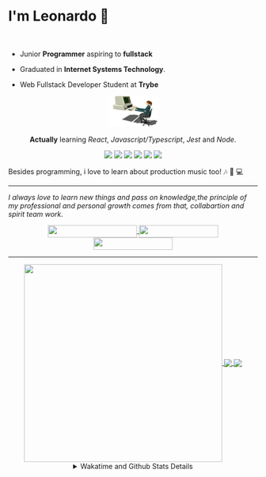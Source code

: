 # I'm Leonardo 🌈
<p align="center">
<img src="https://upload.wikimedia.org/wikipedia/en/thumb/0/05/Flag_of_Brazil.svg/1200px-Flag_of_Brazil.svg.png" width=20 height=15 / >
<img src="https://upload.wikimedia.org/wikipedia/commons/2/2b/Bandeira_do_estado_de_S%C3%A3o_Paulo.svg" width=20 height=15 / >
</p>

- Junior <b>Programmer</b> aspiring to <b>fullstack</b>

- Graduated in <b>Internet Systems Technology</b>.

- Web Fullstack Developer Student at <b>Trybe</b>

<div align="center">

<img src="./img/computer.gif" width="100px">

**Actually** learning _React_, _Javascript/Typescript_, _Jest_ and  _Node_. 

</div>
       
<p align="center">
<img src="https://badges.aleen42.com/src/react.svg">
<img src="https://badges.aleen42.com/src/redux.svg"> 
<img src="https://badges.aleen42.com/src/javascript.svg">
<img src="https://badges.aleen42.com/src/typescript.svg">
<img src="https://badges.aleen42.com/src/jest_1.svg">
<img src="https://badges.aleen42.com/src/node.svg">
<br>
</p>

Besides programming, i love to learn about production music too! :notes: :musical_keyboard: :computer:

* * *

<i>I always love to learn new things and pass on knowledge,the principle of my professional and personal growth comes from that, collabartion and spirit team work.</i><br>

<div align="center">
       
<a href="https://www.linkedin.com/in/lcds90/">
  <img align="center" src="https://img.shields.io/static/v1?logo=linkedin&label=linkedin&message=lcds90&color=blue&style=for-the-badge" height=25 width=180/>
</a>
<a href="http://lcds.me">
  <img align="center" src="https://img.shields.io/static/v1?&label=Portflio&message=site&color=green&style=for-the-badge" height=25 width=160/>
</a>
<a href="mailto:lcds90@gmail.com">
  <img align="center" src="https://img.shields.io/static/v1?&logo=gmail&label=Send&message=Email&color=red&style=for-the-badge" height=25 width=160/>
</a>
       
</div>

* * *

<div align="center">
<a href="https://wakatime.com/@lcds90">
  <img align="center" src="https://github-readme-stats.vercel.app/api/top-langs/?username=lcds90&langs_count=10&theme=gruvbox&layout=compact&include_all_commits=true" height="400px" width="400px"/>
</a>
<a href="https://wakatime.com/@lcds90">
  <img align="center" src="https://github-readme-stats.vercel.app/api?username=lcds90&count_private=true&theme=gruvbox"/>
</a>
<a href="https://wakatime.com/@lcds90">
  <img align="center" src="https://github-readme-stats.vercel.app/api/wakatime?username=lcds90&theme=gruvbox&layout=compact"/>
</a>
       
<details>
       <summary>Wakatime and Github Stats Details</summary>
       <div align="justify">
              
<!--START_SECTION:waka-->
![Profile Views](http://img.shields.io/badge/Profile%20Views-41-blue)

**🐱 My GitHub Data** 

> 🏆 889 Contributions in the Year 2021
 > 
> 📦 545.3 kB Used in GitHub's Storage 
 > 
> 💼 Opted to Hire
 > 
> 📜 56 Public Repositories 
 > 
> 🔑 39 Private Repositories  
 > 
**I'm a Night 🦉** 

```text
🌞 Morning    91 commits     ████░░░░░░░░░░░░░░░░░░░░░   17.47% 
🌆 Daytime    169 commits    ████████░░░░░░░░░░░░░░░░░   32.44% 
🌃 Evening    148 commits    ███████░░░░░░░░░░░░░░░░░░   28.41% 
🌙 Night      113 commits    █████░░░░░░░░░░░░░░░░░░░░   21.69%

```
📅 **I'm Most Productive on Monday** 

```text
Monday       107 commits    █████░░░░░░░░░░░░░░░░░░░░   20.54% 
Tuesday      76 commits     ███░░░░░░░░░░░░░░░░░░░░░░   14.59% 
Wednesday    54 commits     ██░░░░░░░░░░░░░░░░░░░░░░░   10.36% 
Thursday     43 commits     ██░░░░░░░░░░░░░░░░░░░░░░░   8.25% 
Friday       58 commits     ██░░░░░░░░░░░░░░░░░░░░░░░   11.13% 
Saturday     92 commits     ████░░░░░░░░░░░░░░░░░░░░░   17.66% 
Sunday       91 commits     ████░░░░░░░░░░░░░░░░░░░░░   17.47%

```


📊 **This Week I Spent My Time On** 

```text
⌚︎ Time Zone: America/Sao_Paulo

💬 Programming Languages: 
CSS                      7 hrs 13 mins       ███████░░░░░░░░░░░░░░░░░░   30.68% 
Markdown                 5 hrs 47 mins       ██████░░░░░░░░░░░░░░░░░░░   24.59% 
JavaScript               4 hrs 22 mins       ████░░░░░░░░░░░░░░░░░░░░░   18.56% 
JSX                      4 hrs 12 mins       ████░░░░░░░░░░░░░░░░░░░░░   17.9% 
HTML                     1 hr 41 mins        █░░░░░░░░░░░░░░░░░░░░░░░░   7.16%

🔥 Editors: 
VS Code                  23 hrs 32 mins      █████████████████████████   100.0%

🐱‍💻 Projects: 
sd-013-a-project-recipes-7 hrs 46 mins       ████████░░░░░░░░░░░░░░░░░   33.05% 
grid-trybe               6 hrs 23 mins       ██████░░░░░░░░░░░░░░░░░░░   27.16% 
github-offensive         3 hrs 57 mins       ████░░░░░░░░░░░░░░░░░░░░░   16.79% 
css-course-grid          3 hrs 5 mins        ███░░░░░░░░░░░░░░░░░░░░░░   13.14% 
sd-013-a-project-starwars2 hrs 19 mins       ██░░░░░░░░░░░░░░░░░░░░░░░   9.86%

💻 Operating System: 
Linux                    23 hrs 32 mins      █████████████████████████   100.0%

```

**I Mostly Code in JavaScript** 

```text
JavaScript               35 repos            ██████████░░░░░░░░░░░░░░░   40.7% 
HTML                     15 repos            ████░░░░░░░░░░░░░░░░░░░░░   17.44% 
TypeScript               14 repos            ████░░░░░░░░░░░░░░░░░░░░░   16.28% 
CSS                      6 repos             █░░░░░░░░░░░░░░░░░░░░░░░░   6.98% 
PHP                      5 repos             █░░░░░░░░░░░░░░░░░░░░░░░░   5.81%

```


**Timeline**

![Chart not found](https://raw.githubusercontent.com/lcds90/lcds90/main/charts/bar_graph.png) 


 Last Updated on 15/10/2021
<!--END_SECTION:waka-->
              
              
   </div>
</details>
       
       
</div>
